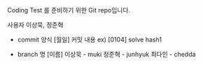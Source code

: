 Coding Test 를 준비하기 위한 Git repo입니다.

사용자
이상묵, 정준혁

- commit 양식
[월일] 커밋 내용
ex) [0104] solve hash1

- branch 명
[이름]
이상묵 - muki
정준혁 - junhyuk
최다인 - chedda
